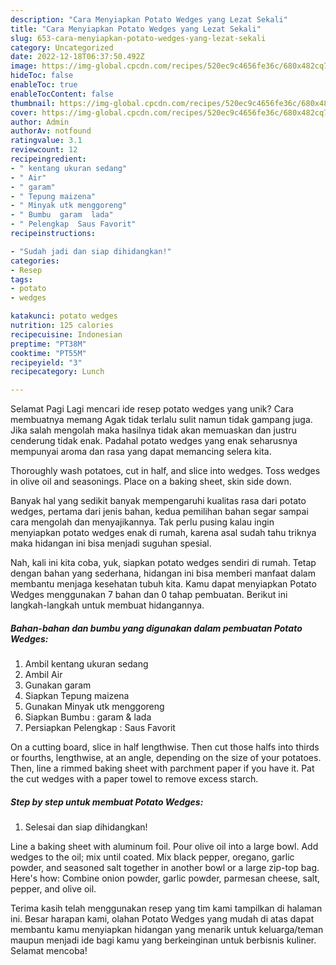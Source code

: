 ```yaml
---
description: "Cara Menyiapkan Potato Wedges yang Lezat Sekali"
title: "Cara Menyiapkan Potato Wedges yang Lezat Sekali"
slug: 653-cara-menyiapkan-potato-wedges-yang-lezat-sekali
category: Uncategorized
date: 2022-12-18T06:37:50.492Z
image: https://img-global.cpcdn.com/recipes/520ec9c4656fe36c/680x482cq70/potato-wedges-foto-resep-utama.jpg
hideToc: false
enableToc: true
enableTocContent: false
thumbnail: https://img-global.cpcdn.com/recipes/520ec9c4656fe36c/680x482cq70/potato-wedges-foto-resep-utama.jpg
cover: https://img-global.cpcdn.com/recipes/520ec9c4656fe36c/680x482cq70/potato-wedges-foto-resep-utama.jpg
author: Admin
authorAv: notfound
ratingvalue: 3.1
reviewcount: 12
recipeingredient:
- " kentang ukuran sedang"
- " Air"
- " garam"
- " Tepung maizena"
- " Minyak utk menggoreng"
- " Bumbu  garam  lada"
- " Pelengkap  Saus Favorit"
recipeinstructions:

- "Sudah jadi dan siap dihidangkan!"
categories:
- Resep
tags:
- potato
- wedges

katakunci: potato wedges 
nutrition: 125 calories
recipecuisine: Indonesian
preptime: "PT38M"
cooktime: "PT55M"
recipeyield: "3"
recipecategory: Lunch

---
```



Selamat Pagi Lagi mencari ide resep potato wedges yang unik? Cara membuatnya memang Agak tidak terlalu sulit namun tidak gampang juga. Jika salah mengolah maka hasilnya tidak akan memuaskan dan justru cenderung tidak enak. Padahal potato wedges yang enak seharusnya mempunyai aroma dan rasa yang dapat memancing selera kita.


Thoroughly wash potatoes, cut in half, and slice into wedges. Toss wedges in olive oil and seasonings. Place on a baking sheet, skin side down.

Banyak hal yang sedikit banyak mempengaruhi kualitas rasa dari potato wedges, pertama dari jenis bahan, kedua pemilihan bahan segar sampai cara mengolah dan menyajikannya. Tak perlu pusing kalau ingin menyiapkan potato wedges enak di rumah, karena asal sudah tahu triknya maka hidangan ini bisa menjadi suguhan spesial.


Nah, kali ini kita coba, yuk, siapkan potato wedges sendiri di rumah. Tetap dengan bahan yang sederhana, hidangan ini bisa memberi manfaat dalam membantu menjaga kesehatan tubuh kita. Kamu dapat menyiapkan Potato Wedges menggunakan 7 bahan dan 0 tahap pembuatan. Berikut ini langkah-langkah untuk membuat hidangannya.

<!--inarticleads1-->

##### Bahan-bahan dan bumbu yang digunakan dalam pembuatan Potato Wedges:

1. Ambil  kentang ukuran sedang
1. Ambil  Air
1. Gunakan  garam
1. Siapkan  Tepung maizena
1. Gunakan  Minyak utk menggoreng
1. Siapkan  Bumbu : garam &amp; lada
1. Persiapkan  Pelengkap : Saus Favorit


On a cutting board, slice in half lengthwise. Then cut those halfs into thirds or fourths, lengthwise, at an angle, depending on the size of your potatoes. Then, line a rimmed baking sheet with parchment paper if you have it. Pat the cut wedges with a paper towel to remove excess starch. 

<!--inarticleads2-->

##### Step by step untuk membuat Potato Wedges:


1. Selesai dan siap dihidangkan!

Line a baking sheet with aluminum foil. Pour olive oil into a large bowl. Add wedges to the oil; mix until coated. Mix black pepper, oregano, garlic powder, and seasoned salt together in another bowl or a large zip-top bag. Here&#39;s how: Combine onion powder, garlic powder, parmesan cheese, salt, pepper, and olive oil. 

Terima kasih telah menggunakan resep yang tim kami tampilkan di halaman ini. Besar harapan kami, olahan Potato Wedges yang mudah di atas dapat membantu kamu menyiapkan hidangan yang menarik untuk keluarga/teman maupun menjadi ide bagi kamu yang berkeinginan untuk berbisnis kuliner. Selamat mencoba!
